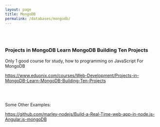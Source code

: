 ```yaml
---
layout: page
title: MongoDB
permalink: /databases/mongodb/
---
```


<br/><br/>

### Projects in MongoDB Learn MongoDB Building Ten Projects

Only 1 good course for study, how to programming on JavaScript For MongoDB

https://www.eduonix.com/courses/Web-Development/Projects-in-MongoDB-Learn-MongoDB-Building-Ten-Projects


<br/><br/>

Some Other Examples:

https://github.com/marley-nodejs/Build-a-Real-Time-web-app-in-node.js-Angular.js-mongoDB
